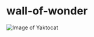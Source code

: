 # wall-of-wonder
![Image of Yaktocat](https://github.com/Awesomeasma/wall-of-wonder/blob/main/wall-of-wonder.png?raw=true)
